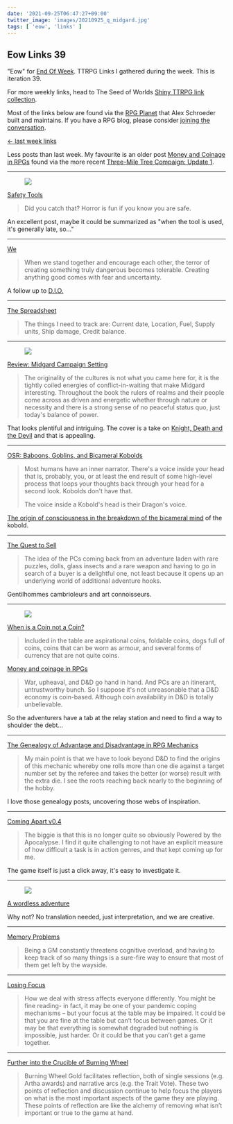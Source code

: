 ```yaml
---
date: '2021-09-25T06:47:27+09:00'
twitter_image: 'images/20210925_q_midgard.jpg'
tags: [ 'eow', 'links' ]
---
```


## Eow Links 39

"Eow" for [End Of Week](/#eow). TTRPG Links I gathered during the week. This is iteration 39.

For more weekly links, head to The Seed of Worlds [Shiny TTRPG link collection](https://seedofworlds.blogspot.com/search/label/weekly%20links).

Most of the links below are found via the [RPG Planet](https://campaignwiki.org/rpg/) that Alex Schroeder built and maintains. If you have a RPG blog, please consider [joining the conversation](https://campaignwiki.org/wiki/Planet/Please_join!).

[← last week links](20210919.html?t=Eow_Links_38&f=eow39)

Less posts than last week. My favourite is an older post [Money and Coinage in RPGs](https://peakrill.blogspot.com/2021/02/money-and-coinage-in-rpgs.html) found via the more recent [Three-Mile Tree Compaign: Update 1](https://monstersandmanuals.blogspot.com/2021/09/the-three-mile-tree-campaign-update-1.html).

<hr/>

<figure class="right">
<a href="https://commons.wikimedia.org/wiki/File:F-16_Fighting_Falcon_egress_maintenance_140731-F-SI704-681.jpg"><img src="images/20210925_egress.jpg" loading="lazy" /></a>
<figcaption>
</figcaption>
</figure>

[Safety Tools](https://riseupcomus.blogspot.com/2021/09/safety-tools.html)

> Did you catch that? Horror is fun if you know you are safe.

An excellent post, maybe it could be summarized as "when the tool is used, it's generally late, so..."

<hr/>

[We](https://grumpywizard.home.blog/2021/09/23/we/)

> When we stand together and encourage each other, the terror of creating something truly dangerous becomes tolerable. Creating anything good comes with fear and uncertainty.

A follow up to [D.I.O.](https://grumpywizard.home.blog/2021/09/09/the-d-i-o-manifesto/)

<hr/>

[The Spreadsheet](https://blog.notasnark.net/2021/09/the-spreadsheet.html)

> The things I need to track are:
> Current date, Location, Fuel, Supply units, Ship damage, Credit balance.

<hr/>

<figure class="right">
<a href="https://seedofworlds.blogspot.com/2021/09/review-midgard-campaign-setting.html"><img src="images/20210925_midgard.jpg" loading="lazy" /></a>
<figcaption>
</figcaption>
</figure>

[Review: Midgard Campaign Setting](https://seedofworlds.blogspot.com/2021/09/review-midgard-campaign-setting.html)

> The originality of the cultures is not what you came here for, it is the tightly coiled energies of conflict-in-waiting that make Midgard interesting. Throughout the book the rulers of realms and their people come across as driven and energetic whether through nature or necessity and there is a strong sense of no peaceful status quo, just today's balance of power.

That looks plentiful and intriguing. The cover is a take on [Knight, Death and the Devil](https://commons.wikimedia.org/wiki/File:Albrecht_D%C3%BCrer_-_Knight,_Death_and_the_Devil.jpg) and that is appealing.

<hr/>

[OSR: Baboons, Goblins, and Bicameral Kobolds](https://coinsandscrolls.blogspot.com/2021/09/osr-baboons-goblins-and-bicameral.html)

> Most humans have an inner narrator. There's a voice inside your head that is, probably, you, or at least the end result of some high-level process that loops your thoughts back through your head for a second look. Kobolds don't have that.
>
> The voice inside a Kobold's head is their Dragon's voice.

[The origin of consciousness in the breakdown of the bicameral mind](https://en.wikipedia.org/wiki/The_Origin_of_Consciousness_in_the_Breakdown_of_the_Bicameral_Mind) of the kobold.

<hr/>

[The Quest to Sell](https://monstersandmanuals.blogspot.com/2021/09/the-quest-to-sell.html)

> The idea of the PCs coming back from an adventure laden with rare puzzles, dolls, glass insects and a rare weapon and having to go in search of a buyer is a delightful one, not least because it opens up an underlying world of additional adventure hooks.

Gentilhommes cambrioleurs and art connoisseurs.

<hr/>

<figure class="right">
<a href="https://peakrill.blogspot.com/2021/09/when-is-coin-not-coin.html"><img src="images/20210925_stash.jpg" loading="lazy" /></a>
<figcaption>
</figcaption>
</figure>

[When is a Coin not a Coin?](https://peakrill.blogspot.com/2021/09/when-is-coin-not-coin.html)

> Included in the table are aspirational coins, foldable coins, dogs full of coins, coins that can be worn as armour, and several forms of currency that are not quite coins.

[Money and coinage in RPGs](https://peakrill.blogspot.com/2021/02/money-and-coinage-in-rpgs.html)

> War, upheaval, and D&D go hand in hand. And PCs are an itinerant, untrustworthy bunch. So I suppose it's not unreasonable that a D&D economy is coin-based. Although coin availability in D&D is totally unbelievable.

So the adventurers have a tab at the relay station and need to find a way to shoulder the debt...

<hr/>

[The Genealogy of Advantage and Disadvantage in RPG Mechanics](https://lichvanwinkle.blogspot.com/2021/09/the-genealogy-of-advantage-and.html)

>  My main point is that we have to look beyond D&D to find the origins of this mechanic whereby one rolls more than one die against a target number set by the referee and takes the better (or worse) result with the extra die. I see the roots reaching back nearly to the beginning of the hobby.

I love those genealogy posts, uncovering those webs of inspiration.

<hr/>

[Coming Apart v0.4](https://blog.trilemma.com/2021/09/coming-apart-v04.html)

> The biggie is that this is no longer quite so obviously Powered by the Apocalypse. I find it quite challenging to not have an explicit measure of how difficult a task is in action genres, and that kept coming up for me.

The game itself is just a click away, it's easy to investigate it.

<hr/>

<figure class="right">
<a href="https://acornafloat.blogspot.com/2021/09/a-wordless-adventure.html"><img src="images/20210925_wordless.jpg" loading="lazy" /></a>
<figcaption>
</figcaption>
</figure>

[A wordless adventure](https://acornafloat.blogspot.com/2021/09/a-wordless-adventure.html)

Why not? No translation needed, just interpretation, and we are creative.

<hr/>

[Memory Problems](https://permacrandam.blogspot.com/2021/09/memory-problems.html)

> Being a GM constantly threatens cognitive overload, and having to keep track of so many things is a sure-fire way to ensure that most of them get left by the wayside.

<hr/>

[Losing Focus](https://gnomestew.com/losing-focus/)

> How we deal with stress affects everyone differently. You might be fine reading- in fact, it may be one of your pandemic coping mechanisms – but your focus at the table may be impaired. It could be that you are fine at the table but can’t focus between games. Or it may be that everything is somewhat degraded but nothing is impossible, just harder. Or it could be that you can’t get a game together.

<hr/>

[Further into the Crucible of Burning Wheel](https://takeonrules.com/2021/09/19/further-into-the-crucible-of-burning-wheel/)

> Burning Wheel Gold facilitates reflection, both of single sessions (e.g. Artha awards) and narrative arcs (e.g. the Trait Vote). These two points of reflection and discussion continue to help focus the players on what is the most important aspects of the game they are playing. These points of reflection are like the alchemy of removing what isn’t important or true to the game at hand.

